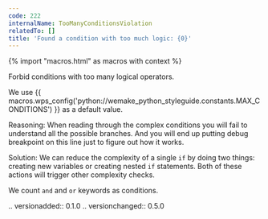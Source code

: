 ```yaml
---
code: 222
internalName: TooManyConditionsViolation
relatedTo: []
title: 'Found a condition with too much logic: {0}'
---
```


{% import "macros.html" as macros with context %}

Forbid conditions with too many logical operators.

We use {{ macros.wps_config('python://wemake_python_styleguide.constants.MAX_CONDITIONS') }} as a
default value.

Reasoning: When reading through the complex conditions you will fail to
understand all the possible branches. And you will end up putting debug
breakpoint on this line just to figure out how it works.

Solution: We can reduce the complexity of a single `if` by doing two
things: creating new variables or creating nested `if` statements. Both
of these actions will trigger other complexity checks.

We count `and` and `or` keywords as conditions.

.. versionadded:: 0.1.0 .. versionchanged:: 0.5.0